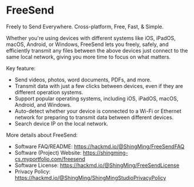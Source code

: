 # FreeSend
Freely to Send Everywhere. Cross-platform, Free, Fast, &amp; Simple.

Whether you're using devices with different systems like iOS, iPadOS, macOS, Android, or Windows, FreeSend lets you freely, safely, and efficiently transmit any files between the above devices just connect to the same local network, giving you more time to focus on what matters.

Key feature:
- Send videos, photos, word documents, PDFs, and more.
- Transmit data with just a few clicks between devices, even if they are different operation systems.
- Support popular operating systems, including iOS, iPadOS, macOS, Android, and Windows.
- Auto-detect whether your device is connected to a Wi-Fi or Ethernet network for preparing to transmit data between different devices.
- Search device IP on the local network.

More details about FreeSend:
- Software FAQ/README: https://hackmd.io/@ShingMing/FreeSendFAQ
- Software (Project) Website: https://shingming-cs.myportfolio.com/freesend
- Software License: https://hackmd.io/@ShingMing/FreeSendLicense
- Privacy Policy: https://hackmd.io/@ShingMing/ShingMingStudioPrivacyPolicy

